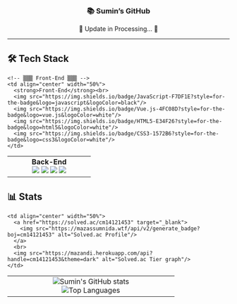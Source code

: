 <!-- ----------  💡  HEADER  ---------- -->
<div align="center">

### 📚 Sumin’s GitHub  
🚧 Update in Processing… 🚧

</div>

---

<!-- ----------  🛠 TECH STACK  ---------- -->
<h2>🛠 Tech Stack</h2>

<table width="100%">
  <tr>
    <!-- ▒▒▒ Back-End ▒▒▒ -->
    <td align="center" width="50%">
      <strong>Back-End</strong><br>
      <img src="https://img.shields.io/badge/Python-3776AB?style=for-the-badge&logo=python&logoColor=white"/>
      <img src="https://img.shields.io/badge/Django-092E20?style=for-the-badge&logo=django&logoColor=white"/>
      <img src="https://img.shields.io/badge/C-00599C?style=for-the-badge&logo=C&logoColor=white"/>
      <img src="https://img.shields.io/badge/C++-00599C?style=for-the-badge&logo=C%2B%2B&logoColor=white"/>
    </td>

    <!-- ▒▒▒ Front-End ▒▒▒ -->
    <td align="center" width="50%">
      <strong>Front-End</strong><br>
      <img src="https://img.shields.io/badge/JavaScript-F7DF1E?style=for-the-badge&logo=javascript&logoColor=black"/>
      <img src="https://img.shields.io/badge/Vue.js-4FC08D?style=for-the-badge&logo=vue.js&logoColor=white"/>
      <img src="https://img.shields.io/badge/HTML5-E34F26?style=for-the-badge&logo=html5&logoColor=white"/>
      <img src="https://img.shields.io/badge/CSS3-1572B6?style=for-the-badge&logo=css3&logoColor=white"/>
    </td>
  </tr>
</table>

<!-- ----------  📊 STATS & BAEKJOON (SIDE-BY-SIDE)  ---------- -->
<h2>📊 Stats</h2>

<table width="100%">
  <tr>
    <td align="center" width="50%">
      <img
        src="https://github-readme-stats.vercel.app/api?username=soomkim00&show_icons=true&include_all_commits=true&hide_rank=false&hide_border=true&theme=transparent"
        alt="Sumin's GitHub stats"
      />
      <br>
      <img
        src="https://github-readme-stats.vercel.app/api/top-langs/?username=soomkim00&layout=compact&hide_border=true&theme=transparent"
        alt="Top Languages"
      />
    </td>

    <td align="center" width="50%">
      <a href="https://solved.ac/cm14121453" target="_blank">
        <img src="https://mazassumnida.wtf/api/v2/generate_badge?boj=cm14121453" alt="Solved.ac Profile"/>
      </a>
      <br>
      <img src="https://mazandi.herokuapp.com/api?handle=cm14121453&theme=dark" alt="Solved.ac Tier graph"/>
    </td>
  </tr>
</table>
